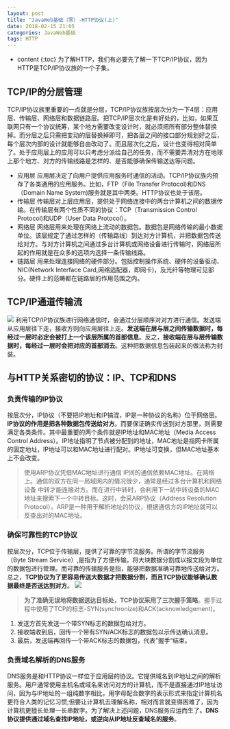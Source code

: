 ```yaml
---
layout: post
title: "JavaWeb基础（零）-HTTP协议(上)"
date: 2018-02-15 21:05
categories: JavaWeb基础
tags: HTTP
---
```

* content
{:toc}
为了解HTTP，我们有必要先了解一下TCP/IP协议，因为HTTP是TCP/IP协议族的一个子集。

## TCP/IP的分层管理
TCP/IP协议族里重要的一点就是分层，TCP/IP协议族按层次分为一下4层：应用层、传输层、网络层和数据链路层。把TCP/IP层次化是有好处的，比如，如果互联网只有一个协议统筹，某个地方需要改变设计时，就必须把所有部分整体替换掉。而分层之后只需把变动的层替换掉即可，把各层之间的接口部分规划好之后，每个层次内部的设计就能够自由改动了。而且层次化之后，设计也变得相对简单了。处于应用层上的应用可以只考虑分派给自己的任务，而不需要弄清对方在地球上那个地方、对方的传输线路是怎样的、是否能够确保传输送达等问题。




* 应用层
应用层决定了向用户提供应用服务时通信的活动。TCP/IP协议族内预存了各类通用的应用服务。比如，FTP（File Transfer Protocol)和DNS（Domain Name System)服务就是其中两类。HTTP协议也处于该层。
* 传输层
传输层对上层应用层，提供处于网络连接中的两台计算机之间的数据传输。在传输层有两个性质不同的协议：TCP（Transmission Control Protocol)和UDP（User Data Protocol）。
* 网络层
网络层用来处理在网络上流动的数据包。数据包是网络传输的最小数据单位。该层规定了通过怎样的（传输路线）到达对方计算机，并把数据包传送给对方。与对方计算机之间通过多台计算机或网络设备进行传输时，网络层所起的作用就是在众多的选项内选择一条传输线路。
* 链路层
用来处理连接网络的硬件部分。包括控制操作系统、硬件的设备驱动、NIC(Network Interface Card,网络适配器，即网卡)，及光纤等物理可见部分。硬件上的范畴都在链路层的作用范围之内。

## TCP/IP通道传输流

![](http://wx4.sinaimg.cn/large/0072Njp2ly1foh0v24rkmj30dw0cat8x.jpg)
利用TCP/IP协议族进行网络通信时，会通过分层顺序对对方进行通信。发送端从应用层往下走，接收方则向应用层往上走。**发送端在层与层之间传输数据时，每经过一层时必定会被打上一个该层所属的首部信息**。反之，**接收端在层与层传输数据时，每经过一层时会把对应的首部消去**。这种把数据信息包装起来的做法称为封装。

## 与HTTP关系密切的协议：IP、TCP和DNS

### 负责传输的IP协议
按层次分，IP协议（不要把IP地址和IP搞混，IP是一种协议的名称）位于网络层。**IP协议的作用是把各种数据包传送给对方**。而要保证确实传送到对方那里，则需要满足各类条件。其中最重要的两个条件就是IP地址和MAC地址（Media Access Control Address）。IP地址指明了节点被分配到的地址，MAC地址是指网卡所属的固定地址，IP地址可以和MAC地址进行配对。IP地址可变换，但MAC地址基本上不会改变。

> 使用ARP协议凭借MAC地址进行通信
IP间的通信依赖MAC地址。在网络上。通信的双方在同一局域网内的情况很少，通常是经过多台计算机和网络设备 中转才能连接对方。而在进行中转时，会利用下一站中转设备的MAC地址来搜索下一个中转目标。这时，会采ARP协议（Address Resolution Protocol）。ARP是一种用于解析地址的协议，根据通信方的IP地址就可以反查出对的MAC地址。
>

### 确保可靠性的TCP协议
按层次分，TCP位于传输层，提供了可靠的字节流服务。所谓的字节流服务（Byte Stream Service）,是指为了方便传输，将大块数据分割成以报文段为单位的数据包进行管理。而可靠的传输服务是指，能够把数据准确可靠地传送给对方。总之，**TCP协议为了更容易传送大数据才把数据分割，而且TCP协议能够确认数据最终是否送达到对方**。
![](http://wx1.sinaimg.cn/large/0072Njp2ly1foh0v5cctnj30f00a874c.jpg)

>**为了准确无误地将数据送达目标处，TCP协议采用了三次握手策略**。握手过程中使用了TCP的标志-SYN(synchronize)和ACK(acknowledgement)。
1. 发送方首先发送一个带SYN标志的数据包给对方。
2. 接收端收到后，回传一个带有SYN/ACK标志的数据包以示传达确认消息。
3. 最后，发送端再回传一个带ACK标志的数据包，代表”握手“结束。

### 负责域名解析的DNS服务
DNS服务是和HTTP协议一样位于应用层的协议。它提供域名到IP地址之间的解析服务。用户通常使用主机名或域名来访问对方的计算机，而不是直接通过IP地址访问，因为与IP地址的一组纯数字相比，用字母配合数字的表示形式来指定计算机名更符合人类的记忆习惯;但要让计算机去理解名称，相对而言就变得困难了，因为计算机更擅长处理一长串数字。为了解决上述问题，DNS服务应运而生了。**DNS协议提供通过域名查找IP地址，或逆向从IP地址反查域名的服务**。






